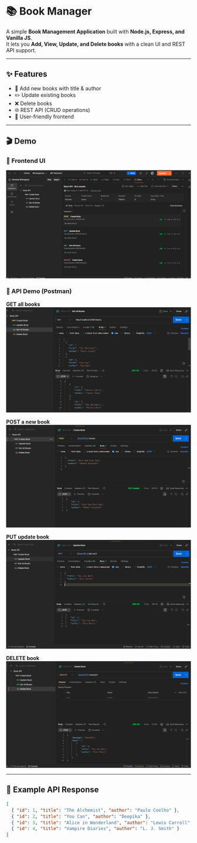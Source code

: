 # 📚 Book Manager

A simple **Book Management Application** built with **Node.js, Express, and Vanilla JS**.  
It lets you **Add, View, Update, and Delete books** with a clean UI and REST API support.

---

## ✨ Features
- 📖 Add new books with title & author  
- ✏️ Update existing books  
- ❌ Delete books  
- 🌐 REST API (CRUD operations)  
- 🎨 User-friendly frontend  

---

## 🎬 Demo

### 📸 Frontend UI
![Home Page](assets/ui-home.png)

### 🔗 API Demo (Postman)

**GET all books**  
![GET Books](assets/postman-get.png)

**POST a new book**  
![POST Book](assets/postman-post.png)

**PUT update book**  
![PUT Book](assets/postman-put.png)

**DELETE book**  
![DELETE Book](assets/postman-delete.png)

---

## 📘 Example API Response
```json
[
  { "id": 1, "title": "The Alchemist", "author": "Paulo Coelho" },
  { "id": 2, "title": "You Can", "author": "Deepika" },
  { "id": 3, "title": "Alice in Wonderland", "author": "Lewis Carroll" },
  { "id": 4, "title": "Vampire Diaries", "author": "L. J. Smith" }
]
